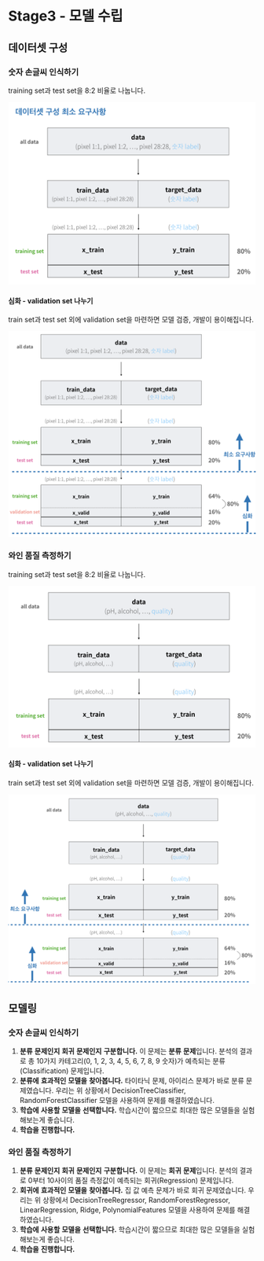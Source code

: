 # Stage3 - 모델 수립

## 데이터셋 구성

### 숫자 손글씨 인식하기 

training set과 test set을 8:2 비율로 나눕니다.

![](../.gitbook/assets/image%20%28381%29.png)

#### 심화 - validation set 나누기 

train set과 test set 외에 validation set을 마련하면 모델 검증, 개발이 용이해집니다. 

![](../.gitbook/assets/image%20%28215%29.png)

### 와인 품질 측정하기

training set과 test set을 8:2 비율로 나눕니다.

![](../.gitbook/assets/image%20%28309%29.png)

#### 심화 - validation set 나누기 

train set과 test set 외에 validation set을 마련하면 모델 검증, 개발이 용이해집니다. 

![](../.gitbook/assets/image%20%2898%29.png)

## 모델링 

### 숫자 손글씨 인식하기

1. **분류** **문제인지** **회귀** **문제인지** **구분합니다.**  이 문제는 **분류** **문제**입니다.  분석의 결과로 총 10가지 카테고리\(0, 1, 2, 3, 4, 5, 6, 7, 8, 9 숫자\)가 예측되는 분류\(Classification\) 문제입니다.
2. **분류에** **효과적인** **모델을** **찾아봅니다.**  타이타닉 문제, 아이리스 문제가 바로 분류 문제였습니다.  우리는 위 상황에서 DecisionTreeClassifier, RandomForestClassifier 모델을 사용하여 문제를 해결하였습니다.
3. **학습에** **사용할** **모델을** **선택합니다.**  학습시간이 짧으므로 최대한 많은 모델들을 실험해보는게 좋습니다.
4. **학습을** **진행합니다.**

### 와인 품질 측정하기

1. **분류** **문제인지** **회귀** **문제인지** **구분합니다.**  이 문제는 **회귀** **문제**입니다.  분석의 결과로 0부터 10사이의 품질 측정값이 예측되는 회귀\(Regression\) 문제입니다.
2. **회귀에** **효과적인** **모델을** **찾아봅니다.**  집 값 예측 문제가 바로 회귀 문제였습니다.  우리는 위 상황에서 DecisionTreeRegressor, RandomForestRegressor, LinearRegression, Ridge, PolynomialFeatures 모델을 사용하여 문제를 해결하였습니다.
3. **학습에** **사용할** **모델을** **선택합니다.**  학습시간이 짧으므로 최대한 많은 모델들을 실험해보는게 좋습니다.
4. **학습을** **진행합니다.**

